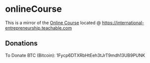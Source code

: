 # onlineCourse
This is a mirror of the [Online Course](https://international-entrepreneurship.teachable.com) located @ https://international-entrepreneurship.teachable.com

## Donations
To Donate BTC (Bitcoin): 1Fycp6DTXRbHtEeh3tJrT9mdh13UB9PUNK
